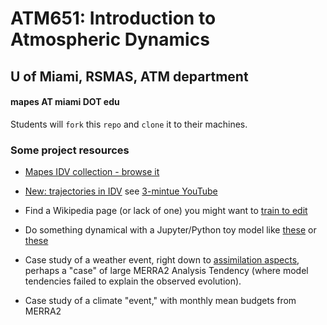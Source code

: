 # ATM651: Introduction to Atmospheric Dynamics
## U of Miami, RSMAS, ATM department 
#### mapes AT miami DOT edu

Students will `fork` this `repo` and `clone` it to their machines. 

### Some project resources 

* [Mapes IDV collection - browse it](https://weather.rsmas.miami.edu/repository/entry/show?entryid=115a4ff0-10de-4fba-86d7-66cd42d6d8de)

* [New: trajectories in IDV](https://ams.confex.com/ams/98Annual/webprogram/Paper337280.html) see [3-mintue YouTube](https://www.youtube.com/watch?v=m0DwH--5GP8)

* Find a Wikipedia page (or lack of one) you might want to [train to edit](https://dashboard.wikiedu.org/courses/University_of_Miami/Weather_Analysis_(Fall_2019)?enroll=fjsbeacg)

* Do something dynamical with a Jupyter/Python toy model like [these](https://github.com/ATMOcanes/ATM663_convection_meso/tree/master/Resources/Notebooks) or [these]()

* Case study of a weather event, right down to [assimilation aspects](http://weather.rsmas.miami.edu/repository/entry/show?entryid=8f4d8443-54ed-419b-a74b-fb0c6ace4daf), perhaps a "case" of large MERRA2 Analysis Tendency (where model tendencies failed to explain the observed evolution).

* Case study of a climate "event," with monthly mean budgets from MERRA2
